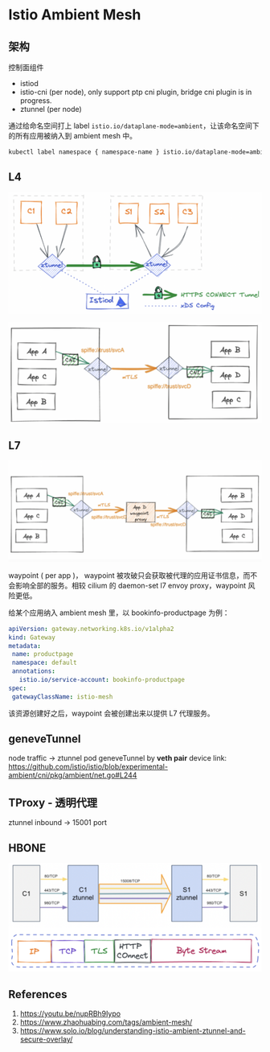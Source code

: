 # Istio Ambient Mesh

## 架构

控制面组件

- istiod
- istio-cni (per node), only support ptp cni plugin, bridge cni plugin is in progress.
- ztunnel (per node)

通过给命名空间打上 label `istio.io/dataplane-mode=ambient`，让该命名空间下的所有应用被纳入到 ambient mesh 中。

```bash
kubectl label namespace { namespace-name } istio.io/dataplane-mode=ambient
```

## L4

![l4-traffic](./img/ztunnel-overlay.png)

![l4-traffic](./img/mtls_between_ztunnel.png)

## L7

![l7-raffic](./img/ztunnelwaypoint.png)

waypoint ( per app )， waypoint 被攻破只会获取被代理的应用证书信息，而不会影响全部的服务。相较 cilium 的 daemon-set l7 envoy proxy，waypoint 风险更低。

给某个应用纳入 ambient mesh 里，以 bookinfo-productpage 为例：

```yaml
apiVersion: gateway.networking.k8s.io/v1alpha2
kind: Gateway
metadata:
 name: productpage
 namespace: default
 annotations:
   istio.io/service-account: bookinfo-productpage
spec:
 gatewayClassName: istio-mesh
```

该资源创建好之后，waypoint 会被创建出来以提供 L7 代理服务。

## geneveTunnel

node traffic -> ztunnel pod
geneveTunnel by **veth pair** device
link: https://github.com/istio/istio/blob/experimental-ambient/cni/pkg/ambient/net.go#L244

## TProxy - 透明代理

ztunnel inbound -> 15001 port

## HBONE

![hbone-traffic-overview](./img/HBONEbreakdown.png)

## References

1. https://youtu.be/nupRBh9Iypo
2. https://www.zhaohuabing.com/tags/ambient-mesh/
3. https://www.solo.io/blog/understanding-istio-ambient-ztunnel-and-secure-overlay/
